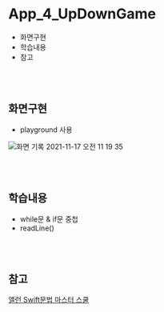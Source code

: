# App_4_UpDownGame
- 화면구현
- 학습내용
- 참고

<br>
<br>

## 화면구현
- playground 사용   

![화면 기록 2021-11-17 오전 11 19 35](https://user-images.githubusercontent.com/65153742/142098145-3458e331-c3f4-4e76-bcf6-42545c3e68de.gif)




<br>
<br>

## 학습내용
- while문 & if문 중첩
- readLine()

<br>
<br>

## 참고
[앨런 Swift문법 마스터 스쿨](https://www.inflearn.com/course/%EC%8A%A4%EC%9C%84%ED%94%84%ED%8A%B8-%EB%AC%B8%EB%B2%95-%EB%A7%88%EC%8A%A4%ED%84%B0-%EC%8A%A4%EC%BF%A8/dashboard)
